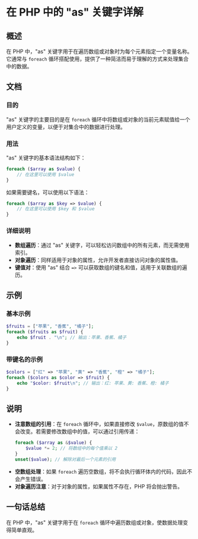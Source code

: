 <!--
Meta Description: # 在 PHP 中的 "as" 关键字详解 ## 概述 在 PHP 中，"as" 关键字用于在遍历数组或对象时为每个元素指定一个变量名称。它通常与 `foreach` 循环搭配使用，提供了一种简洁而易于理解的方式来处理集合中的数据。 ## 文档 ### 目的 "as" 关键字的主要目的是在 `for...
Meta Keywords: foreach, php, value, fruit, array
-->

# 在 PHP 中的 "as" 关键字详解

## 概述
在 PHP 中，"as" 关键字用于在遍历数组或对象时为每个元素指定一个变量名称。它通常与 `foreach` 循环搭配使用，提供了一种简洁而易于理解的方式来处理集合中的数据。

## 文档
### 目的
"as" 关键字的主要目的是在 `foreach` 循环中将数组或对象的当前元素赋值给一个用户定义的变量，以便于对集合中的数据进行处理。

### 用法
"as" 关键字的基本语法结构如下：

```php
foreach ($array as $value) {
    // 在这里可以使用 $value
}
```

如果需要键名，可以使用以下语法：

```php
foreach ($array as $key => $value) {
    // 在这里可以使用 $key 和 $value
}
```

### 详细说明
- **数组遍历**：通过 "as" 关键字，可以轻松访问数组中的所有元素，而无需使用索引。
- **对象遍历**：同样适用于对象的属性，允许开发者直接访问对象的属性值。
- **键值对**：使用 "as" 结合 `=>` 可以获取数组的键名和值，适用于关联数组的遍历。

## 示例
### 基本示例
```php
$fruits = ["苹果", "香蕉", "橘子"];
foreach ($fruits as $fruit) {
    echo $fruit . "\n"; // 输出：苹果、香蕉、橘子
}
```

### 带键名的示例
```php
$colors = ["红" => "苹果", "黄" => "香蕉", "橙" => "橘子"];
foreach ($colors as $color => $fruit) {
    echo "$color: $fruit\n"; // 输出：红: 苹果、黄: 香蕉、橙: 橘子
}
```

## 说明
- **注意数组的引用**：在 `foreach` 循环中，如果直接修改 `$value`，原数组的值不会改变。若需要修改数组中的值，可以通过引用传递：
  ```php
  foreach ($array as &$value) {
      $value *= 2; // 将数组中的每个值乘以 2
  }
  unset($value); // 解除对最后一个元素的引用
  ```
- **空数组处理**：如果 `foreach` 遍历空数组，将不会执行循环体内的代码，因此不会产生错误。
- **对象遍历注意**：对于对象的属性，如果属性不存在，PHP 将会抛出警告。

## 一句话总结
在 PHP 中，"as" 关键字用于在 `foreach` 循环中遍历数组或对象，使数据处理变得简单直观。